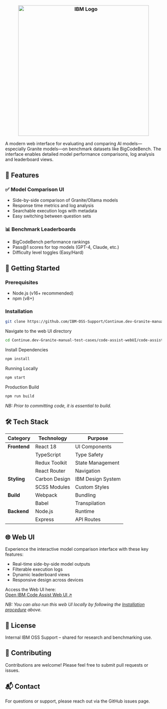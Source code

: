 
<h3 align="center">
    <img width="420" src="https://ibm-oss-support.github.io/Continue.dev-Granite-manual-test-cases/ibm-code-assist-logo.svg" alt="IBM Logo"/>
</h3>

A modern web interface for evaluating and comparing AI models—especially Granite models—on benchmark datasets like BigCodeBench. 
The interface enables detailed model performance comparisons, log analysis and leaderboard views.

## 🌟 Features

### ✅ Model Comparison UI
- Side-by-side comparison of Granite/Ollama models
- Response time metrics and log analysis
- Searchable execution logs with metadata
- Easy switching between question sets

### 📊 Benchmark Leaderboards
- BigCodeBench performance rankings
- Pass@1 scores for top models (GPT-4, Claude, etc.)
- Difficulty level toggles (Easy/Hard)

## 🚀 Getting Started

### Prerequisites
- Node.js (v16+ recommended)
- npm (v8+)

### Installation
```bash
git clone https://github.com/IBM-OSS-Support/Continue.dev-Granite-manual-test-cases
```
Navigate to the web UI directory
```bash
cd Continue.dev-Granite-manual-test-cases/code-assist-webUI/code-assist-web
```
Install Dependencies
```bash
npm install
```
Running Locally
```bash
npm start
```
Production Build
```bash
npm run build
```
*NB: Prior to committing code, it is essential to build.*

## 🛠 Tech Stack
| Category              | Technology                      | Purpose           |
|-----------------------|---------------------------------|-------------------|
| **Frontend**          | React 18                        | UI Components     |
|                       | TypeScript                      | Type Safety       |
|                       | Redux Toolkit                   | State Management  |
|                       | React Router                    | Navigation        |
| **Styling**           | Carbon Design                   | IBM Design System |
|                       | SCSS Modules                    | Custom Styles     |
| **Build**             | Webpack                         | Bundling          |
|                       | Babel                           | Transpilation     |
| **Backend**           | Node.js                         | Runtime           |
|                       | Express                         | API Routes        |

## 🌐 Web UI
Experience the interactive model comparison interface with these key features:
- Real-time side-by-side model outputs
- Filterable execution logs
- Dynamic leaderboard views
- Responsive design across devices

Access the Web UI here:  
[Open IBM Code Assist Web UI ↗](https://ibm-oss-support.github.io/Continue.dev-Granite-manual-test-cases/)

*NB: You can also run this web UI locally by following the [Installation procedure](#-getting-started) above.*

## 📄 License
Internal IBM OSS Support – shared for research and benchmarking use.

## 📝 Contributing
Contributions are welcome! Please feel free to submit pull requests or issues.

## 📬 Contact
For questions or support, please reach out via the GitHub issues page.